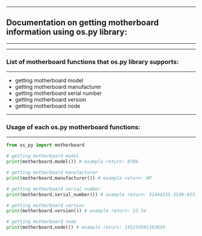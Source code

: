 ------------------------
## Documentation on getting motherboard information using os.py library:
------------------------

------------------------
### List of motherboard functions that os.py library supports:
------------------------

* getting motherboard model
* getting motherboard manufacturer
* getting motherboard serial number
* getting motherboard version
* getting motherboard node

------------------------
### Usage of each os.py motherboard functions:
------------------------

```python
from os_py import motherboard

# getting motherboard model
print(motherboard.model()) # example return: 8786

# getting motherboard manufacturer
print(motherboard.manufacturer()) # example return: HP

# getting motherboard serial number
print(motherboard.serial_number()) # example return: 31444335-3530-4331-5736-6C02E073D649

# getting motherboard version
print(motherboard.version()) # example return: 22.54

# getting motherboard node
print(motherboard.node()) # example return: 145253501163834
```